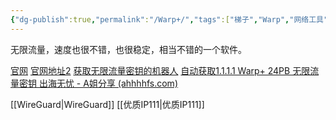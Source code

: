 ```yaml
---
{"dg-publish":true,"permalink":"/Warp+/","tags":["梯子","Warp","网络工具"],"noteIcon":""}
---
```



无限流量，速度也很不错，也很稳定，相当不错的一个软件。

[官网](https://1.1.1.1/)
[官网地址2](https://cloudflarewarp.com/)
[获取无限流量密钥的机器人](https://t.me/generatewarpplusbot)
[自动获取1.1.1.1 Warp+ 24PB 无限流量密钥 出海无忧 - A姐分享 (ahhhhfs.com)](https://www.ahhhhfs.com/40632/)

[[WireGuard\|WireGuard]]
[[优质IP111\|优质IP111]]

